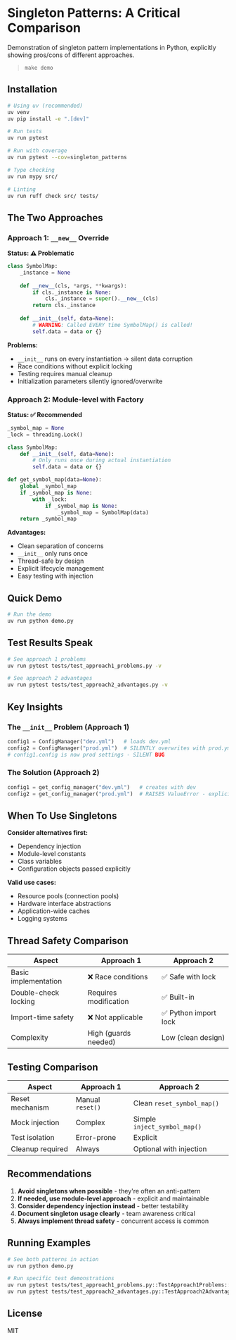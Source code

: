 # Singleton Patterns: A Critical Comparison

Demonstration of singleton pattern implementations in Python, explicitly showing pros/cons of different approaches.

> `make demo`

## Installation

```bash
# Using uv (recommended)
uv venv
uv pip install -e ".[dev]"

# Run tests
uv run pytest

# Run with coverage
uv run pytest --cov=singleton_patterns

# Type checking
uv run mypy src/

# Linting
uv run ruff check src/ tests/
```

## The Two Approaches

### Approach 1: `__new__` Override

**Status: ⚠️ Problematic**

```python
class SymbolMap:
    _instance = None
    
    def __new__(cls, *args, **kwargs):
        if cls._instance is None:
            cls._instance = super().__new__(cls)
        return cls._instance
    
    def __init__(self, data=None):
        # WARNING: Called EVERY time SymbolMap() is called!
        self.data = data or {}
```

**Problems:**

- `__init__` runs on every instantiation → silent data corruption
- Race conditions without explicit locking
- Testing requires manual cleanup
- Initialization parameters silently ignored/overwrite

### Approach 2: Module-level with Factory

**Status: ✅ Recommended**

```python
_symbol_map = None
_lock = threading.Lock()

class SymbolMap:
    def __init__(self, data=None):
        # Only runs once during actual instantiation
        self.data = data or {}

def get_symbol_map(data=None):
    global _symbol_map
    if _symbol_map is None:
        with _lock:
            if _symbol_map is None:
                _symbol_map = SymbolMap(data)
    return _symbol_map
```

**Advantages:**

- Clean separation of concerns
- `__init__` only runs once
- Thread-safe by design
- Explicit lifecycle management
- Easy testing with injection

## Quick Demo

```python
# Run the demo
uv run python demo.py
```

## Test Results Speak

```bash
# See approach 1 problems
uv run pytest tests/test_approach1_problems.py -v

# See approach 2 advantages  
uv run pytest tests/test_approach2_advantages.py -v
```

## Key Insights

### The `__init__` Problem (Approach 1)

```python
config1 = ConfigManager("dev.yml")   # loads dev.yml
config2 = ConfigManager("prod.yml")  # SILENTLY overwrites with prod.yml!
# config1.config is now prod settings - SILENT BUG
```

### The Solution (Approach 2)

```python
config1 = get_config_manager("dev.yml")   # creates with dev
config2 = get_config_manager("prod.yml")  # RAISES ValueError - explicit failure
```

## When To Use Singletons

**Consider alternatives first:**

- Dependency injection
- Module-level constants
- Class variables
- Configuration objects passed explicitly

**Valid use cases:**

- Resource pools (connection pools)
- Hardware interface abstractions
- Application-wide caches
- Logging systems

## Thread Safety Comparison

| Aspect | Approach 1 | Approach 2 |
|--------|------------|------------|
| Basic implementation | ❌ Race conditions | ✅ Safe with lock |
| Double-check locking | Requires modification | ✅ Built-in |
| Import-time safety | ❌ Not applicable | ✅ Python import lock |
| Complexity | High (guards needed) | Low (clean design) |

## Testing Comparison

| Aspect | Approach 1 | Approach 2 |
|--------|------------|------------|
| Reset mechanism | Manual `reset()` | Clean `reset_symbol_map()` |
| Mock injection | Complex | Simple `inject_symbol_map()` |
| Test isolation | Error-prone | Explicit |
| Cleanup required | Always | Optional with injection |

## Recommendations

1. **Avoid singletons when possible** - they're often an anti-pattern
2. **If needed, use module-level approach** - explicit and maintainable
3. **Consider dependency injection instead** - better testability
4. **Document singleton usage clearly** - team awareness critical
5. **Always implement thread safety** - concurrent access is common

## Running Examples

```bash
# See both patterns in action
uv run python demo.py

# Run specific test demonstrations
uv run pytest tests/test_approach1_problems.py::TestApproach1Problems::test_init_called_multiple_times -v
uv run pytest tests/test_approach2_advantages.py::TestApproach2Advantages::test_explicit_reinitialization_protection -v
```

## License

MIT
